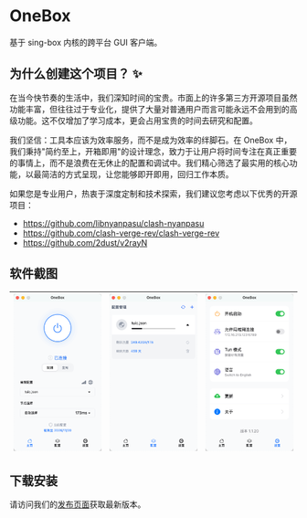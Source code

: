# OneBox

基于 sing-box 内核的跨平台 GUI 客户端。

## 为什么创建这个项目？ ✨

在当今快节奏的生活中，我们深知时间的宝贵。市面上的许多第三方开源项目虽然功能丰富，但往往过于专业化，提供了大量对普通用户而言可能永远不会用到的高级功能。这不仅增加了学习成本，更会占用宝贵的时间去研究和配置。

我们坚信：工具本应该为效率服务，而不是成为效率的绊脚石。在 OneBox 中，我们秉持"简约至上，开箱即用"的设计理念，致力于让用户将时间专注在真正重要的事情上，而不是浪费在无休止的配置和调试中。我们精心筛选了最实用的核心功能，以最简洁的方式呈现，让您能够即开即用，回归工作本质。

如果您是专业用户，热衷于深度定制和技术探索，我们建议您考虑以下优秀的开源项目：

- https://github.com/libnyanpasu/clash-nyanpasu
- https://github.com/clash-verge-rev/clash-verge-rev
- https://github.com/2dust/v2rayN


## 软件截图 

|![主页](./docs/image/zh/Home.png)|![配置](./docs/image/zh/Config.png)|![设置](./docs/image/zh/Settings.png)|
|:---:|:---:|:---:|

## 下载安装 

请访问我们的[发布页面](https://github.com/OneOhCloud/OneBox/releases)获取最新版本。


